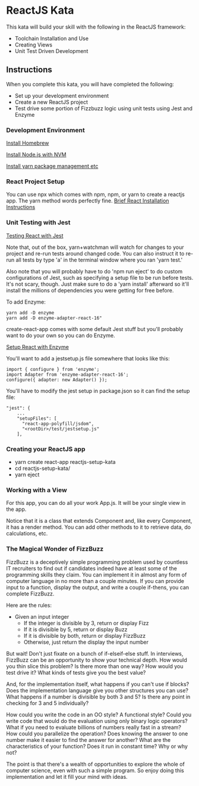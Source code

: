 # ReactJS Kata

This kata will build your skill with the following in the ReactJS framework:

* Toolchain Installation and Use
* Creating Views
* Unit Test Driven Development

## Instructions

When you complete this kata, you will have completed the following:

* Set up your development environment
* Create a new ReactJS project
* Test drive some portion of Fizzbuzz logic using unit tests using Jest and Enzyme

### Development Environment
[Install Homebrew](https://brew.sh/)

[Install Node.js with NVM](https://gist.github.com/d2s/372b5943bce17b964a79)

[Install yarn package management etc](https://yarnpkg.com/lang/en/docs/install/#mac-stable)

### React Project Setup
You can use npx which comes with npm, npm, or yarn to create a reactjs app.  The yarn method words 
perfectly fine.
[Brief React Installation Instructions](https://facebook.github.io/create-react-app/docs/getting-started)

### Unit Testing with Jest
[Testing React with Jest](https://facebook.github.io/jest/docs/en/tutorial-react.html)

Note that, out of the box, yarn+watchman will watch for changes to your project and re-run
tests around changed code.  You can also instruct it to re-run all tests by type 'a' in
the terminal window where you ran 'yarn test.'

Also note that you will probably have to do 'npm run eject' to do custom configurations
of Jest, such as specifying a setup file to be run before tests.  It's not scary, though.
Just make sure to do a 'yarn install' afterward so it'll install the millions of 
dependencies you were getting for free before.

To add Enzyme:

```
yarn add -D enzyme
yarn add -D enzyme-adapter-react-16"
```

create-react-app comes with some default Jest stuff but you'll probably want to do your own
so you can do Enzyme.  

[Setup React with Enzyme](https://airbnb.io/enzyme/docs/installation/)

You'll want to add a jestsetup.js file somewhere that looks like this:

```
import { configure } from 'enzyme';
import Adapter from 'enzyme-adapter-react-16';   
configure({ adapter: new Adapter() });
```

You'll have to modify the jest setup in package.json so it can find the setup file:

```
"jest": {
    ...
    "setupFiles": [
      "react-app-polyfill/jsdom",
      "<rootDir>/test/jestsetup.js"
    ],
```

### Creating your ReactJS app
* yarn create react-app reactjs-setup-kata
* cd reactjs-setup-kata/
* yarn eject

### Working with a View
For this app, you can do all your work App.js.  It will be your single view in the app.

Notice that it is a class that extends Component and, like every Component, it has a render
method.  You can add other methods to it to retrieve data, do calculations, etc.

### The Magical Wonder of FizzBuzz
FizzBuzz is a deceptively simple programming problem used by countless
IT recruiters to find out if candidates indeed have at least some of the
programming skills they claim.  You can implement it in almost any form
of computer language in no more than a couple minutes.  If you can provide
input to a function, display the output, and write a couple if-thens, you 
can complete FizzBuzz.

Here are the rules:
* Given an input integer
    * If the integer is divisible by 3, return or display Fizz
    * If it is divisible by 5, return or display Buzz
    * If it is divisible by both, return or display FizzBuzz
    * Otherwise, just return the display the input number
    
But wait!  Don't just fixate on a bunch of if-elseif-else stuff.  In interviews,
FizzBuzz can be an opportunity to show your technical depth.  How would you
thin slice this problem?  Is there more than one way?  How would you test
drive it?  What kinds of tests give you the best value?

And, for the implementation itself, what happens if you can't use if blocks?
Does the implementation language give you other structures you can use?
What happens if a number is divisible by both 3 and 5?  Is there any point
in checking for 3 and 5 individually?  

How could you write the code in an
OO style?  A functional style?  Could you write code that would do the
evaluation using only binary logic operators?  What if you need to evaluate
billions of numbers really fast in a stream?  How could you parallelize the
operation?  Does knowing the answer to one number make it easier to find
the answer for another?  What are the characteristics of your function?
Does it run in constant time?  Why or why not?

The point is that there's a wealth of opportunities to explore the whole of 
computer science, even with such a simple program.  So enjoy doing this
implementation and let it fill your mind with ideas.

